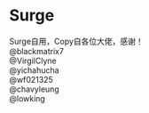# Surge
Surge自用，Copy自各位大佬，感谢！  
@blackmatrix7  
@VirgilClyne  
@yichahucha   
@wf021325  
@chavyleung  
@lowking  
